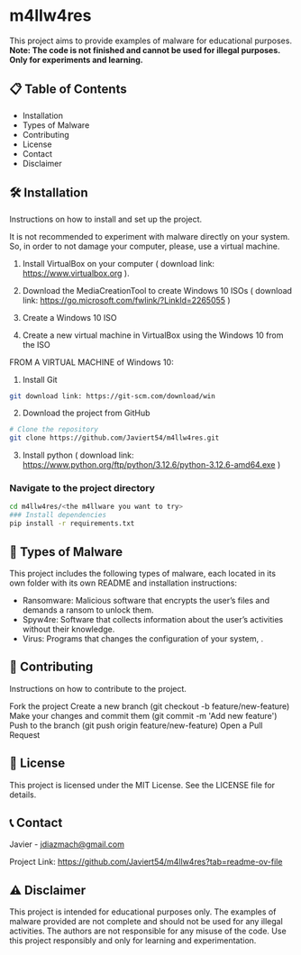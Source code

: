 # m4llw4res


This project aims to provide examples of malware for educational purposes. **Note: The code is not finished and cannot be used for illegal purposes. Only for experiments and learning.**

## 📋 Table of Contents

- Installation
- Types of Malware
- Contributing
- License
- Contact
- Disclaimer

## 🛠️ Installation

Instructions on how to install and set up the project.



It is not recommended to experiment with malware directly on your system. So, in order to not damage your computer, please, use a virtual machine.

1. Install VirtualBox on your computer ( download link: https://www.virtualbox.org ).

2. Download the MediaCreationTool to create Windows 10 ISOs ( download link: https://go.microsoft.com/fwlink/?LinkId=2265055 )

3. Create a Windows 10 ISO

4. Create a new virtual machine in VirtualBox using the Windows 10 from the ISO

FROM A VIRTUAL MACHINE of Windows 10:

1. Install Git

```bash
git download link: https://git-scm.com/download/win
```

2. Download the project from GitHub

```bash
# Clone the repository
git clone https://github.com/Javiert54/m4llw4res.git
```
3. Install python ( download link:  https://www.python.org/ftp/python/3.12.6/python-3.12.6-amd64.exe )

### Navigate to the project directory
```bash
cd m4llw4res/<the m4llware you want to try>
### Install dependencies
pip install -r requirements.txt
```

## 🦠 Types of Malware

This project includes the following types of malware, each located in its own folder with its own README and installation instructions:

- Ransomware: Malicious software that encrypts the user’s files and demands a ransom to unlock them.
- Spyw4re: Software that collects information about the user’s activities without their knowledge.
- Virus: Programs that changes the configuration of your system, .

## 🤝 Contributing

Instructions on how to contribute to the project.

Fork the project
Create a new branch (git checkout -b feature/new-feature)
Make your changes and commit them (git commit -m 'Add new feature')
Push to the branch (git push origin feature/new-feature)
Open a Pull Request

## 📄 License

This project is licensed under the MIT License. See the LICENSE file for details.

## 📞 Contact

Javier - jdiazmach@gmail.com

Project Link: https://github.com/Javiert54/m4llw4res?tab=readme-ov-file

## ⚠️ Disclaimer

This project is intended for educational purposes only. The examples of malware provided are not complete and should not be used for any illegal activities. The authors are not responsible for any misuse of the code. Use this project responsibly and only for learning and experimentation.
